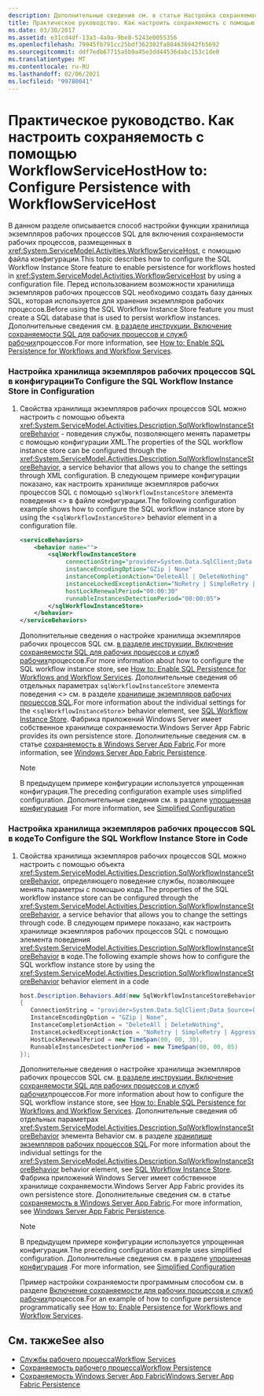 ```yaml
---
description: Дополнительные сведения см. в статье Настройка сохраняемости с помощью WorkflowServiceHost.
title: Практическое руководство. Как настроить сохраняемость с помощью WorkflowServiceHost
ms.date: 03/30/2017
ms.assetid: e31cd4df-13a3-4a9a-9be8-5243e0055356
ms.openlocfilehash: 79945fb791cc25bdf362302fa884636942fb5692
ms.sourcegitcommit: ddf7edb67715a5b9a45e3dd44536dabc153c1de0
ms.translationtype: MT
ms.contentlocale: ru-RU
ms.lasthandoff: 02/06/2021
ms.locfileid: "99780041"
---
```

# <a name="how-to-configure-persistence-with-workflowservicehost"></a><span data-ttu-id="57efa-103">Практическое руководство. Как настроить сохраняемость с помощью WorkflowServiceHost</span><span class="sxs-lookup"><span data-stu-id="57efa-103">How to: Configure Persistence with WorkflowServiceHost</span></span>

<span data-ttu-id="57efa-104">В данном разделе описывается способ настройки функции хранилища экземпляров рабочих процессов SQL для включения сохраняемости рабочих процессов, размещенных в <xref:System.ServiceModel.Activities.WorkflowServiceHost>, с помощью файла конфигурации.</span><span class="sxs-lookup"><span data-stu-id="57efa-104">This topic describes how to configure the SQL Workflow Instance Store feature to enable persistence for workflows hosted in <xref:System.ServiceModel.Activities.WorkflowServiceHost> by using a configuration file.</span></span> <span data-ttu-id="57efa-105">Перед использованием возможности хранилища экземпляров рабочих процессов SQL необходимо создать базу данных SQL, которая используется для хранения экземпляров рабочих процессов.</span><span class="sxs-lookup"><span data-stu-id="57efa-105">Before using the SQL Workflow Instance Store feature you must create a SQL database that is used to persist workflow instances.</span></span> <span data-ttu-id="57efa-106">Дополнительные сведения см. [в разделе инструкции. Включение сохраняемости SQL для рабочих процессов и служб рабочих](../../windows-workflow-foundation/how-to-enable-sql-persistence-for-workflows-and-workflow-services.md)процессов.</span><span class="sxs-lookup"><span data-stu-id="57efa-106">For more information, see [How to: Enable SQL Persistence for Workflows and Workflow Services](../../windows-workflow-foundation/how-to-enable-sql-persistence-for-workflows-and-workflow-services.md).</span></span>  
  
### <a name="to-configure-the-sql-workflow-instance-store-in-configuration"></a><span data-ttu-id="57efa-107">Настройка хранилища экземпляров рабочих процессов SQL в конфигурации</span><span class="sxs-lookup"><span data-stu-id="57efa-107">To Configure the SQL Workflow Instance Store in Configuration</span></span>  
  
1. <span data-ttu-id="57efa-108">Свойства хранилища экземпляров рабочих процессов SQL можно настроить с помощью объекта <xref:System.ServiceModel.Activities.Description.SqlWorkflowInstanceStoreBehavior> - поведения службы, позволяющего менять параметры с помощью конфигурации XML.</span><span class="sxs-lookup"><span data-stu-id="57efa-108">The properties of the SQL workflow instance store can be configured through the <xref:System.ServiceModel.Activities.Description.SqlWorkflowInstanceStoreBehavior>, a service behavior that allows you to change the settings through XML configuration.</span></span> <span data-ttu-id="57efa-109">В следующем примере конфигурации показано, как настроить хранилище экземпляров рабочих процессов SQL с помощью `sqlWorkflowInstanceStore` элемента поведения <> в файле конфигурации.</span><span class="sxs-lookup"><span data-stu-id="57efa-109">The following configuration example shows how to configure the SQL workflow instance store by using the <`sqlWorkflowInstanceStore`> behavior element in a configuration file.</span></span>  
  
    ```xml  
    <serviceBehaviors>  
        <behavior name="">  
            <sqlWorkflowInstanceStore
                 connectionString="provider=System.Data.SqlClient;Data Source=(local);Initial Catalog=DefaultPersistenceProviderDb;Integrated Security=True;Async=true"  
                 instanceEncodingOption="GZip | None"  
                 instanceCompletionAction="DeleteAll | DeleteNothing"  
                 instanceLockedExceptionAction="NoRetry | SimpleRetry | AggressiveRetry"  
                 hostLockRenewalPeriod="00:00:30"
                 runnableInstancesDetectionPeriod="00:00:05">  
            </sqlWorkflowInstanceStore>  
        </behavior>  
    </serviceBehaviors>  
    ```  
  
     <span data-ttu-id="57efa-110">Дополнительные сведения о настройке хранилища экземпляров рабочих процессов SQL см. [в разделе инструкции. Включение сохраняемости SQL для рабочих процессов и служб рабочих](../../windows-workflow-foundation/how-to-enable-sql-persistence-for-workflows-and-workflow-services.md)процессов.</span><span class="sxs-lookup"><span data-stu-id="57efa-110">For more information about how to configure the SQL workflow instance store, see [How to: Enable SQL Persistence for Workflows and Workflow Services](../../windows-workflow-foundation/how-to-enable-sql-persistence-for-workflows-and-workflow-services.md).</span></span> <span data-ttu-id="57efa-111">Дополнительные сведения об отдельных параметрах `sqlWorkflowInstanceStore` элемента поведения <> см. в разделе [хранилище экземпляров рабочих процессов SQL](../../windows-workflow-foundation/sql-workflow-instance-store.md).</span><span class="sxs-lookup"><span data-stu-id="57efa-111">For more information about the individual settings for the <`sqlWorkflowInstanceStore`> behavior element, see [SQL Workflow Instance Store](../../windows-workflow-foundation/sql-workflow-instance-store.md).</span></span> <span data-ttu-id="57efa-112">Фабрика приложений Windows Server имеет собственное хранилище сохраняемости.</span><span class="sxs-lookup"><span data-stu-id="57efa-112">Windows Server App Fabric provides its own persistence store.</span></span> <span data-ttu-id="57efa-113">Дополнительные сведения см. в статье [сохраняемость в Windows Server App Fabric](/previous-versions/appfabric/ee677272(v=azure.10)).</span><span class="sxs-lookup"><span data-stu-id="57efa-113">For more information, see [Windows Server App Fabric Persistence](/previous-versions/appfabric/ee677272(v=azure.10)).</span></span>  
  
    > [!NOTE]
    > <span data-ttu-id="57efa-114">В предыдущем примере конфигурации используется упрощенная конфигурация.</span><span class="sxs-lookup"><span data-stu-id="57efa-114">The preceding configuration example uses simplified configuration.</span></span> <span data-ttu-id="57efa-115">Дополнительные сведения см. в разделе [упрощенная конфигурация](../simplified-configuration.md) .</span><span class="sxs-lookup"><span data-stu-id="57efa-115">For more information, see [Simplified Configuration](../simplified-configuration.md)</span></span>  
  
### <a name="to-configure-the-sql-workflow-instance-store-in-code"></a><span data-ttu-id="57efa-116">Настройка хранилища экземпляров рабочих процессов SQL в коде</span><span class="sxs-lookup"><span data-stu-id="57efa-116">To Configure the SQL Workflow Instance Store in Code</span></span>  
  
1. <span data-ttu-id="57efa-117">Свойства хранилища экземпляров рабочих процессов SQL можно настроить с помощью объекта <xref:System.ServiceModel.Activities.Description.SqlWorkflowInstanceStoreBehavior>, определяющего поведение службы, позволяющее менять параметры с помощью кода.</span><span class="sxs-lookup"><span data-stu-id="57efa-117">The properties of the SQL workflow instance store can be configured through the <xref:System.ServiceModel.Activities.Description.SqlWorkflowInstanceStoreBehavior>, a service behavior that allows you to change the settings through code.</span></span> <span data-ttu-id="57efa-118">В следующем примере показано, как настроить хранилище экземпляров рабочих процессов SQL с помощью элемента поведения <xref:System.ServiceModel.Activities.Description.SqlWorkflowInstanceStoreBehavior> в коде.</span><span class="sxs-lookup"><span data-stu-id="57efa-118">The following example shows how to configure the SQL workflow instance store by using the <xref:System.ServiceModel.Activities.Description.SqlWorkflowInstanceStoreBehavior> behavior element in a code</span></span>  
  
    ```csharp  
    host.Description.Behaviors.Add(new SqlWorkflowInstanceStoreBehavior  
    {  
       ConnectionString = "provider=System.Data.SqlClient;Data Source=(local);Initial Catalog=DefaultPersistenceProviderDb;Integrated Security=True;Async=true",  
       InstanceEncodingOption = "GZip | None",  
       InstanceCompletionAction = "DeleteAll | DeleteNothing",  
       InstanceLockedExceptionAction = "NoRetry | SimpleRetry | AggressiveRetry",  
       HostLockRenewalPeriod = new TimeSpan(00, 00, 30),  
       RunnableInstancesDetectionPeriod = new TimeSpan(00, 00, 05)  
    });  
    ```  
  
     <span data-ttu-id="57efa-119">Дополнительные сведения о настройке хранилища экземпляров рабочих процессов SQL см. [в разделе инструкции. Включение сохраняемости SQL для рабочих процессов и служб рабочих](../../windows-workflow-foundation/how-to-enable-sql-persistence-for-workflows-and-workflow-services.md)процессов.</span><span class="sxs-lookup"><span data-stu-id="57efa-119">For more information about how to configure the SQL workflow instance store, see [How to: Enable SQL Persistence for Workflows and Workflow Services](../../windows-workflow-foundation/how-to-enable-sql-persistence-for-workflows-and-workflow-services.md).</span></span> <span data-ttu-id="57efa-120">Дополнительные сведения об отдельных параметрах <xref:System.ServiceModel.Activities.Description.SqlWorkflowInstanceStoreBehavior> элемента Behavior см. в разделе [хранилище экземпляров рабочих процессов SQL](../../windows-workflow-foundation/sql-workflow-instance-store.md).</span><span class="sxs-lookup"><span data-stu-id="57efa-120">For more information about the individual settings for the <xref:System.ServiceModel.Activities.Description.SqlWorkflowInstanceStoreBehavior> behavior element, see [SQL Workflow Instance Store](../../windows-workflow-foundation/sql-workflow-instance-store.md).</span></span> <span data-ttu-id="57efa-121">Фабрика приложений Windows Server имеет собственное хранилище сохраняемости.</span><span class="sxs-lookup"><span data-stu-id="57efa-121">Windows Server App Fabric provides its own persistence store.</span></span> <span data-ttu-id="57efa-122">Дополнительные сведения см. в статье [сохраняемость в Windows Server App Fabric](/previous-versions/appfabric/ee677272(v=azure.10)).</span><span class="sxs-lookup"><span data-stu-id="57efa-122">For more information, see [Windows Server App Fabric Persistence](/previous-versions/appfabric/ee677272(v=azure.10)).</span></span>  
  
    > [!NOTE]
    > <span data-ttu-id="57efa-123">В предыдущем примере конфигурации используется упрощенная конфигурация.</span><span class="sxs-lookup"><span data-stu-id="57efa-123">The preceding configuration example uses simplified configuration.</span></span> <span data-ttu-id="57efa-124">Дополнительные сведения см. в разделе [упрощенная конфигурация](../simplified-configuration.md) .</span><span class="sxs-lookup"><span data-stu-id="57efa-124">For more information, see [Simplified Configuration](../simplified-configuration.md)</span></span>  
  
     <span data-ttu-id="57efa-125">Пример настройки сохраняемости программным способом см. в разделе [Включение сохраняемости для рабочих процессов и служб рабочих](../../windows-workflow-foundation/how-to-enable-persistence-for-workflows-and-workflow-services.md)процессов.</span><span class="sxs-lookup"><span data-stu-id="57efa-125">For an example of how to configure persistence programmatically see [How to: Enable Persistence for Workflows and Workflow Services](../../windows-workflow-foundation/how-to-enable-persistence-for-workflows-and-workflow-services.md).</span></span>  
  
## <a name="see-also"></a><span data-ttu-id="57efa-126">См. также</span><span class="sxs-lookup"><span data-stu-id="57efa-126">See also</span></span>

- [<span data-ttu-id="57efa-127">Службы рабочего процесса</span><span class="sxs-lookup"><span data-stu-id="57efa-127">Workflow Services</span></span>](workflow-services.md)
- [<span data-ttu-id="57efa-128">Сохраняемость рабочего процесса</span><span class="sxs-lookup"><span data-stu-id="57efa-128">Workflow Persistence</span></span>](../../windows-workflow-foundation/workflow-persistence.md)
- <span data-ttu-id="57efa-129">[Сохраняемость Windows Server App Fabric](/previous-versions/appfabric/ee677272(v=azure.10))</span><span class="sxs-lookup"><span data-stu-id="57efa-129">[Windows Server App Fabric Persistence](/previous-versions/appfabric/ee677272(v=azure.10))</span></span>
